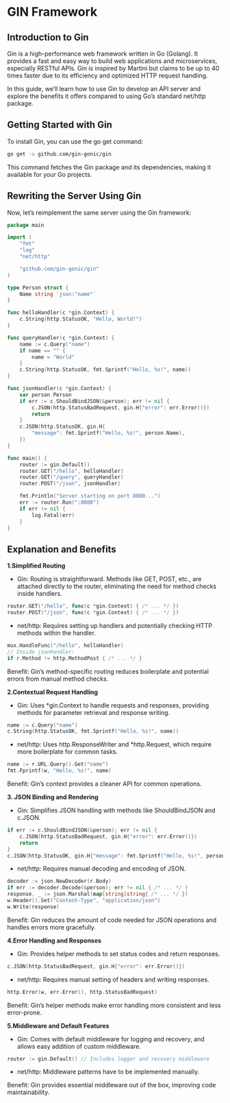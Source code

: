 # GIN Framework

## Introduction to Gin

Gin is a high-performance web framework written in Go (Golang). It provides a fast and easy way to build web applications and microservices, especially RESTful APIs. Gin is inspired by Martini but claims to be up to 40 times faster due to its efficiency and optimized HTTP request handling.

In this guide, we’ll learn how to use Gin to develop an API server and explore the benefits it offers compared to using Go’s standard net/http package.

## Getting Started with Gin

To install Gin, you can use the go get command:
```bash
go get -u github.com/gin-gonic/gin
```
This command fetches the Gin package and its dependencies, making it available for your Go projects.

## Rewriting the Server Using Gin

Now, let’s reimplement the same server using the Gin framework:
```go
package main

import (
	"fmt"
	"log"
	"net/http"

	"github.com/gin-gonic/gin"
)

type Person struct {
	Name string `json:"name"`
}

func helloHandler(c *gin.Context) {
	c.String(http.StatusOK, "Hello, World!")
}

func queryHandler(c *gin.Context) {
	name := c.Query("name")
	if name == "" {
		name = "World"
	}
	c.String(http.StatusOK, fmt.Sprintf("Hello, %s!", name))
}

func jsonHandler(c *gin.Context) {
	var person Person
	if err := c.ShouldBindJSON(&person); err != nil {
		c.JSON(http.StatusBadRequest, gin.H{"error": err.Error()})
		return
	}
	c.JSON(http.StatusOK, gin.H{
		"message": fmt.Sprintf("Hello, %s!", person.Name),
	})
}

func main() {
	router := gin.Default()
	router.GET("/hello", helloHandler)
	router.GET("/query", queryHandler)
	router.POST("/json", jsonHandler)

	fmt.Println("Server starting on port 8080...")
	err := router.Run(":8080")
	if err != nil {
		log.Fatal(err)
	}
}
```

## Explanation and Benefits

**1.Simplified Routing**
- Gin: Routing is straightforward. Methods like GET, POST, etc., are attached directly to the router, eliminating the need for method checks inside handlers.
```go
router.GET("/hello", func(c *gin.Context) { /* ... */ })
router.POST("/json", func(c *gin.Context) { /* ... */ })
```
- net/http: Requires setting up handlers and potentially checking HTTP methods within the handler.
```go
mux.HandleFunc("/hello", helloHandler)
// Inside jsonHandler:
if r.Method != http.MethodPost { /* ... */ }
```

Benefit: Gin’s method-specific routing reduces boilerplate and potential errors from manual method checks.


**2.Contextual Request Handling**
- Gin: Uses *gin.Context to handle requests and responses, providing methods for parameter retrieval and response writing.
```go
name := c.Query("name")
c.String(http.StatusOK, fmt.Sprintf("Hello, %s!", name))
```
- net/http: Uses http.ResponseWriter and *http.Request, which require more boilerplate for common tasks.
```go
name := r.URL.Query().Get("name")
fmt.Fprintf(w, "Hello, %s!", name)
```
Benefit: Gin’s context provides a cleaner API for common operations.


**3. JSON Binding and Rendering**
- Gin: Simplifies JSON handling with methods like ShouldBindJSON and c.JSON.
```go
if err := c.ShouldBindJSON(&person); err != nil {
    c.JSON(http.StatusBadRequest, gin.H{"error": err.Error()})
    return
}
c.JSON(http.StatusOK, gin.H{"message": fmt.Sprintf("Hello, %s!", person.Name)})
```
- net/http: Requires manual decoding and encoding of JSON.
```go
decoder := json.NewDecoder(r.Body)
if err := decoder.Decode(&person); err != nil { /* ... */ }
response, _ := json.Marshal(map[string]string{ /* ... */ })
w.Header().Set("Content-Type", "application/json")
w.Write(response)
```
Benefit: Gin reduces the amount of code needed for JSON operations and handles errors more gracefully.


**4.Error Handling and Responses**
- Gin: Provides helper methods to set status codes and return responses.
```go
c.JSON(http.StatusBadRequest, gin.H{"error": err.Error()})
```
- net/http: Requires manual setting of headers and writing responses.
```go
http.Error(w, err.Error(), http.StatusBadRequest)
```
Benefit: Gin’s helper methods make error handling more consistent and less error-prone.


**5.Middleware and Default Features**
- Gin: Comes with default middleware for logging and recovery, and allows easy addition of custom middleware.
```go
router := gin.Default() // Includes logger and recovery middleware
```
- net/http: Middleware patterns have to be implemented manually.

Benefit: Gin provides essential middleware out of the box, improving code maintainability.

